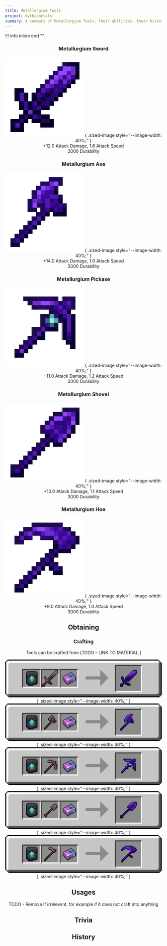 ```yaml
---
title: Metallurgium Tools
project: mythicmetals
summary: A summary of Metallurgium Tools, their abilities, their history, and how to craft them.
---
```


!!! info inline end ""
    <center class=tooltip>
    <h3>**Metallurgium Sword**</h3>
    ![WRITE ALT TEXT HERE](../../assets/mythicmetals/metallurgium_sword.png){ .sized-image style="--image-width: 40%;" }<br>
    +12.0 Attack Damage, 1.6 Attack Speed<br>
    3000 Durability<br>
    <h3>**Metallurgium Axe**</h3>
    ![WRITE ALT TEXT HERE](../../assets/mythicmetals/metallurgium_axe.png){ .sized-image style="--image-width: 40%;" }<br>
    +14.0 Attack Damage, 1.0 Attack Speed<br>
    3000 Durability<br>
    <h3>**Metallurgium Pickaxe**</h3>
    ![WRITE ALT TEXT HERE](../../assets/mythicmetals/metallurgium_pickaxe.png){ .sized-image style="--image-width: 40%;" }<br>
    +11.0 Attack Damage, 1.2 Attack Speed<br>
    3000 Durability<br>
    <h3>**Metallurgium Shovel**</h3>
    ![WRITE ALT TEXT HERE](../../assets/mythicmetals/metallurgium_shovel.png){ .sized-image style="--image-width: 40%;" }<br>
    +10.0 Attack Damage, 1.1 Attack Speed<br>
    3000 Durability<br>
    <h3>**Metallurgium Hoe**</h3>
    ![WRITE ALT TEXT HERE](../../assets/mythicmetals/metallurgium_hoe.png){ .sized-image style="--image-width: 40%;" }<br>
    +9.0 Attack Damage, 1.0 Attack Speed<br>
    3000 Durability<br>

## Obtaining

### Crafting

Tools can be crafted from [TODO - LINK TO MATERIAL.]

![Image of the recipe for Metallurgium Sword](../../assets/mythicmetals/recipes/tools/metallurgium_sword.png){ .sized-image style="--image-width: 40%;" }
![Image of the recipe for Metallurgium Axe](../../assets/mythicmetals/recipes/tools/metallurgium_axe.png){ .sized-image style="--image-width: 40%;" }
![Image of the recipe for Metallurgium Pickaxe](../../assets/mythicmetals/recipes/tools/metallurgium_pickaxe.png){ .sized-image style="--image-width: 40%;" }
![Image of the recipe for Metallurgium Shovel](../../assets/mythicmetals/recipes/tools/metallurgium_shovel.png){ .sized-image style="--image-width: 40%;" }
![Image of the recipe for Metallurgium Hoe](../../assets/mythicmetals/recipes/tools/metallurgium_hoe.png){ .sized-image style="--image-width: 40%;" }

## Usages

TODO - Remove if irrelevant, for example if it does not craft into anything

## Trivia

## History

